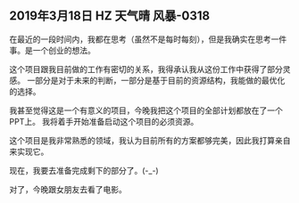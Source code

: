 
## 2019年3月18日 HZ 天气晴  风暴-0318

在最近的一段时间内，我都在思考（虽然不是每时每刻），但是我确实在思考一件事。是一个创业的想法。 

这个项目跟我目前做的工作有密切的关系，我得承认我从这份工作中获得了部分灵感。 一部分是对于未来的判断，一部分是基于目前的资源结构，我能做的最优化的选择。

我甚至觉得这是一个有意义的项目，今晚我把这个项目的全部计划都放在了一个PPT上。 我将着手开始准备启动这个项目的必须资源。


这个项目是我非常熟悉的领域，我认为目前所有的方案都够完美，因此我打算亲自来实现它。

现在，我要去准备完成剩下的部分了。(-_-)

对了，今晚跟女朋友去看了电影。
